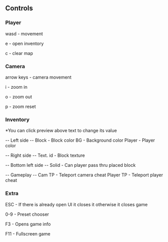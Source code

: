 ## Controls

### Player
wasd - movement

e - open inventory

c - clear map

### Camera
arrow keys - camera movement

i - zoom in

o - zoom out

p - zoom reset

### Inventory
*You can click preview above text to change its value

-- Left side --
Block - Block color
BG - Background color
Player - Player color

-- Right side --
Text. id - Block texture

-- Bottom left side --
Solid - Can player pass thru placed block

-- Gameplay --
Cam TP - Teleport camera cheat
Player TP - Teleport player cheat

### Extra
ESC - If there is already open UI it closes it otherwise it closes game

0-9 - Preset chooser

F3 - Opens game info

F11 - Fullscreen game